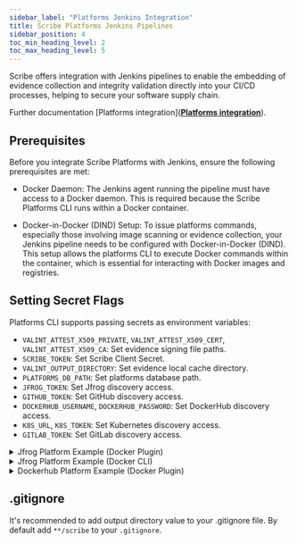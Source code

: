 ```yaml
---
sidebar_label: "Platforms Jenkins Integration"
title: Scribe Platforms Jenkins Pipelines
sidebar_position: 4
toc_min_heading_level: 2
toc_max_heading_level: 5
---
```


Scribe offers integration with Jenkins pipelines to enable the embedding of evidence collection and integrity validation directly into your CI/CD processes, helping to secure your software supply chain.

Further documentation [Platforms integration](**[Platforms integration](../../../platforms/overview)**).

## Prerequisites
Before you integrate Scribe Platforms with Jenkins, ensure the following prerequisites are met:

* Docker Daemon: The Jenkins agent running the pipeline must have access to a Docker daemon. This is required because the Scribe Platforms CLI runs within a Docker container.

* Docker-in-Docker (DIND) Setup: To issue platforms commands, especially those involving image scanning or evidence collection, your Jenkins pipeline needs to be configured with Docker-in-Docker (DIND). This setup allows the platforms CLI to execute Docker commands within the container, which is essential for interacting with Docker images and registries.

## Setting Secret Flags

Platforms CLI supports passing secrets as environment variables:

- `VALINT_ATTEST_X509_PRIVATE`, `VALINT_ATTEST_X509_CERT`, `VALINT_ATTEST_X509_CA`: Set evidence signing file paths.
- `SCRIBE_TOKEN`: Set Scribe Client Secret.
- `VALINT_OUTPUT_DIRECTORY`: Set evidence local cache directory.
- `PLATFORMS_DB_PATH`: Set platforms database path.
- `JFROG_TOKEN`: Set Jfrog discovery access.
- `GITHUB_TOKEN`: Set GitHub discovery access.
- `DOCKERHUB_USERNAME`, `DOCKERHUB_PASSWORD`: Set DockerHub discovery access.
- `K8S_URL`, `K8S_TOKEN`: Set Kubernetes discovery access.
- `GITLAB_TOKEN`: Set GitLab discovery access.

<details>
<summary> Jfrog Platform Example (Docker Plugin) </summary>

```yaml
pipeline {
  agent any
  environment {
    SCRIBE_PRODUCT_VERSION     = credentials('scribe-product-key')
    SCRIBE_TOKEN     = credentials('scribe-staging-token')
    VALINT_ATTEST_X509_PRIVATE     = credentials('attest-key-file')
    VALINT_ATTEST_X509_CERT     = credentials('attest-cert-file')
    VALINT_ATTEST_X509_CA     = credentials('attest-ca-file')
    JFROG_URL = https://mycompany.jfrog.io
    DOCKER_GID = """${sh(returnStdout: true, script: 'getent group docker | cut -d: -f3')}""".trim()
    PLATFORM_DOCKER_CONFIG="$WORKSPACE/.docker"
    PLATFORMS_DB_PATH="$WORKSPACE/platforms.db"
    PLATFORMS_DB_STORE_POLICY="replace"
    VALINT_OUTPUT_DIRECTORY="$WORKSPACE/evidence"
  }
  stages {
    stage('docker login')
    {
      steps {
        withCredentials([usernamePassword(credentialsId: 'jfrog-oci', usernameVariable: 'JFROG_USER', passwordVariable: 'JFROG_PASS')]) {
          sh 'docker login $JFROG_URL -u $JFROG_USER -p $JFROG_PASS'
        }
      }
    }
    
    stage('jfrog-discovery') {
      agent {
              docker { 
                  image 'scribesecurity/platforms:dev-latest'
                  args '-e DOCKER_CONFIG=$PLATFORM_DOCKER_CONFIG --entrypoint="" -v /var/run/docker.sock:/var/run/docker.sock:rw -v $HOME/.docker/config.json:/$WORKSPACE/.docker/config.json:rw --group-add ${DOCKER_GID}'
                  reuseNode true
              }
          }
      steps {
        withCredentials([usernamePassword(credentialsId: 'jfrog-access', usernameVariable: 'JFROG_URL', passwordVariable: 'JFROG_TOKEN')]) {
          sh '''
          printenv
          platforms --log-level DEBUG discover jfrog  --scope.tag_limit 2
          platforms --log-level DEBUG evidence --valint.sign jfrog \
            --jf-repository.mapping *::flask-monorepo-project::$SCRIBE_PRODUCT_VERSION'''
        }
      }
    }

    stage('jfrog-bom') {
      agent {
              docker { 
                  image 'scribesecurity/platforms:dev-latest'
                  args ' -e DOCKER_CONFIG=$PLATFORM_DOCKER_CONFIG --entrypoint="" -v /var/run/docker.sock:/var/run/docker.sock:rw -v $HOME/.docker/config.json:/$WORKSPACE/.docker/config.json:rw --group-add ${DOCKER_GID}'
                  reuseNode true
              }
          }
      steps {
          sh '''
          platforms --log-level DEBUG bom --valint.sign --allow-failures jfrog \
            --image.mapping=*stub*::flask-monorepo-project::$SCRIBE_PRODUCT_VERSION \
            --exclude.repository *stub_remote_empty*'''
      }
    }

    stage('jfrog-policy') {
      agent {
              docker { 
                  image 'scribesecurity/platforms:dev-latest'
                  args '-e DOCKER_CONFIG=$PLATFORM_DOCKER_CONFIG --entrypoint="" -v /var/run/docker.sock:/var/run/docker.sock:rw -v $HOME/.docker/config.json:/$WORKSPACE/.docker/config.json:rw --group-add ${DOCKER_GID}'
                  reuseNode true
              }
          }
      steps {
          sh '''
          platforms --log-level DEBUG verify --valint.sign jfrog \
            --image.mapping=*stub*::flask-monorepo-project::$SCRIBE_PRODUCT_VERSION \
            --exclude.repository *stub_remote_empty*'''
      }
    }
  }

  post {
      always {
          archiveArtifacts artifacts: '**/evidence/*.sarif.*', fingerprint: true 
      }
  }
}
```
</details>

<details>
<summary> Jfrog Platform Example (Docker CLI) </summary>

```yaml
def dockerRunPlatforms = { args ->
  sh """
  docker run -t \
    -e SCRIBE_URL \
    -e SCRIBE_TOKEN \
    -e SCRIBE_PRODUCT_VERSION \
    -e PLATFORMS_DB_STORE_POLICY \
    -e VALINT_OUTPUT_DIRECTORY \
    -e VALINT_ATTEST_X509_PRIVATE \
    -e VALINT_ATTEST_X509_CERT \
    -e VALINT_ATTEST_X509_CA \
    -e VALINT_LOG_LEVEL \
    -e BUILD_ID \
    -e BUILD_NUMBER \
    -e JOB_NAME \
    -e NODE_NAME \
    -e WORKSPACE \
    -e GIT_URL \
    -e GIT_BRANCH \
    -e GIT_COMMIT \
    -e JFROG_URL \
    -e JFROG_TOKEN \
    -e PLATFORMS_DB_PATH \
    -e DOCKER_CONFIG=$PLATFORM_DOCKER_CONFIG \
    -v /var/run/docker.sock:/var/run/docker.sock:rw \
    -v $HOME/.docker/config.json:/$WORKSPACE/.docker/config.json:rw \
    -v $WORKSPACE:$WORKSPACE:rw,z \
    -v $WORKSPACE@tmp:$WORKSPACE@tmp:rw,z \
    -w $WORKSPACE \
    --group-add ${DOCKER_GID} \
    scribesecurity/platforms:dev-latest ${args}
  """
}

pipeline {
  agent any
  environment {
    SCRIBE_PRODUCT_VERSION     = credentials('scribe-product-key')
    SCRIBE_TOKEN     = credentials('scribe-staging-token')
    VALINT_ATTEST_X509_PRIVATE     = credentials('attest-key-file')
    VALINT_ATTEST_X509_CERT     = credentials('attest-cert-file')
    VALINT_ATTEST_X509_CA     = credentials('attest-ca-file')
    SCRIBE_URL = "https://api.staging.scribesecurity.com"
    JFROG_URL = "scribesecuriy.jfrog.io"
    DOCKER_GID = """${sh(returnStdout: true, script: 'getent group docker | cut -d: -f3')}""".trim()
    PLATFORM_DOCKER_CONFIG="$WORKSPACE/.docker"
    PLATFORMS_DB_PATH="$WORKSPACE/platforms.db"
    PLATFORMS_DB_STORE_POLICY="replace"
    VALINT_OUTPUT_DIRECTORY="$WORKSPACE/evidence"
    VALINT_LOG_LEVEL="DEBUG"
  }
  stages {
    stage('docker login')
    {
      steps {
        withCredentials([usernamePassword(credentialsId: 'jfrog-oci', usernameVariable: 'JFROG_USER', passwordVariable: 'JFROG_PASS')]) {
          sh 'docker login $JFROG_URL -u $JFROG_USER -p $JFROG_PASS'
        }
      }
    }
    
    stage('jfrog-discovery') {
      steps {
        withCredentials([usernamePassword(credentialsId: 'jfrog-access', usernameVariable: 'JFROG_URL', passwordVariable: 'JFROG_TOKEN')]) {
          script {
            dockerRunPlatforms('discover jfrog --scope.tag_limit 2')
            dockerRunPlatforms('''--log-level DEBUG evidence --valint.sign jfrog \
                --jf-repository.mapping *::flask-monorepo-project::$SCRIBE_PRODUCT_VERSION''')
          }
        }
      }
    }

    stage('jfrog-bom') {
      steps {
          script {
            dockerRunPlatforms('--log-level DEBUG bom --valint.sign --allow-failures jfrog \
              --image.mapping=*stub*::flask-monorepo-project::$SCRIBE_PRODUCT_VERSION \
              --exclude.repository *stub_remote_empty*')
          }
      }
    }

    stage('jfrog-policy') {
      steps {
          script {
          dockerRunPlatforms('--log-level DEBUG verify --valint.sign jfrog \
            --image.mapping=*stub*::flask-monorepo-project::$SCRIBE_PRODUCT_VERSION \
            --exclude.repository *stub_remote_empty*')
          }
      }
    }
  }

  post {
      always {
          archiveArtifacts artifacts: '**/evidence/*.sarif.*', fingerprint: true 
      }
  }
}
```

</details>

<details>
<summary> Dockerhub Platform Example (Docker Plugin) </summary>
</details>

## .gitignore
It's recommended to add output directory value to your .gitignore file.
By default add `**/scribe` to your `.gitignore`.